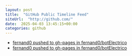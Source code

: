 ```yaml
---
layout: post
title:  "GitHub Public Timeline Feed"
siteUrl:  "http://github.com/"
date:  2025-04-03 13:45:15+00:00
categories: github
---
```

*  [fernand0 pushed to gh-pages in fernand0/botElectrico](https://github.com/fernand0/botElectrico/compare/de5ad03dea...afadaa1837)
*  [fernand0 pushed to gh-pages in fernand0/botElectrico](https://github.com/fernand0/botElectrico/compare/5479ac93e7...6fc46e0c96)
